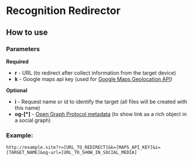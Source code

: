 # Recognition Redirector

## How to use
### Parameters
**Required**

* **r** - URL (to redirect after collect information from the target device)
* **k** - Google maps api key (used for [Google Maps Geolocation API](https://developers.google.com/maps/documentation/geolocation/intro))

**Optional**

* **i** - Request name or id to identify the target (all files will be created with this name)
* **og-[*]** - [Open Graph Protocol metadata](http://ogp.me) (to show link as a rich object in a social graph)


### Example:
```
http://example.site?r=[URL_TO_REDIRECT]&k=[MAPS_API_KEY]&i=[TARGET_NAME]&og-url=[URL_TO_SHOW_IN_SOCIAL_MEDIA]
```
